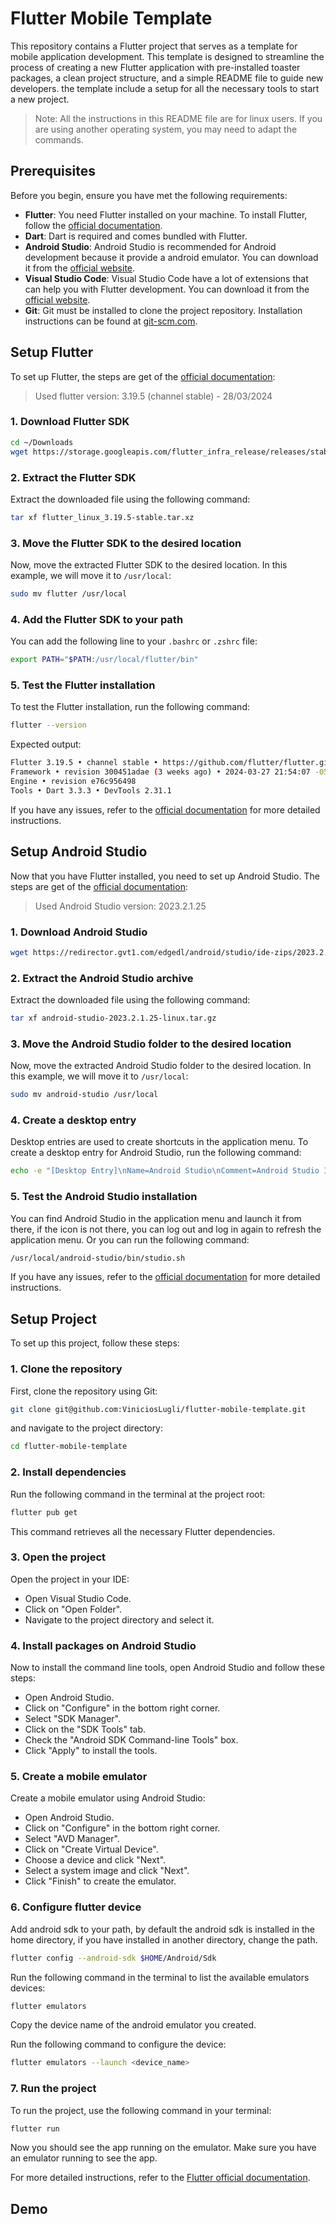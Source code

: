 # Flutter Mobile Template

This repository contains a Flutter project that serves as a template for mobile application development. This template is designed to streamline the process of creating a new Flutter application with pre-installed toaster packages, a clean project structure, and a simple README file to guide new developers. the template include a setup for all the necessary tools to start a new project.

> Note: All the instructions in this README file are for linux users. If you are using another operating system, you may need to adapt the commands.

## Prerequisites

Before you begin, ensure you have met the following requirements:

-   **Flutter**: You need Flutter installed on your machine. To install Flutter, follow the [official documentation](https://flutter.dev/docs/get-started/install).
-   **Dart**: Dart is required and comes bundled with Flutter.
-   **Android Studio**: Android Studio is recommended for Android development because it provide a android emulator. You can download it from the [official website](https://developer.android.com/studio).
-   **Visual Studio Code**: Visual Studio Code have a lot of extensions that can help you with Flutter development. You can download it from the [official website](https://code.visualstudio.com/).
-   **Git**: Git must be installed to clone the project repository. Installation instructions can be found at [git-scm.com](https://git-scm.com/).

## Setup Flutter

To set up Flutter, the steps are get of the [official documentation](https://docs.flutter.dev/get-started/install/linux/android?tab=download):

> Used flutter version: 3.19.5 (channel stable) - 28/03/2024

### 1. Download Flutter SDK

```bash
cd ~/Downloads
wget https://storage.googleapis.com/flutter_infra_release/releases/stable/linux/flutter_linux_3.19.5-stable.tar.xz
```

### 2. Extract the Flutter SDK

Extract the downloaded file using the following command:

```bash
tar xf flutter_linux_3.19.5-stable.tar.xz
```

### 3. Move the Flutter SDK to the desired location

Now, move the extracted Flutter SDK to the desired location. In this example, we will move it to `/usr/local`:

```bash
sudo mv flutter /usr/local
```

### 4. Add the Flutter SDK to your path

You can add the following line to your `.bashrc` or `.zshrc` file:

```bash
export PATH="$PATH:/usr/local/flutter/bin"
```

### 5. Test the Flutter installation

To test the Flutter installation, run the following command:

```bash
flutter --version
```

Expected output:

```bash
Flutter 3.19.5 • channel stable • https://github.com/flutter/flutter.git
Framework • revision 300451adae (3 weeks ago) • 2024-03-27 21:54:07 -0500
Engine • revision e76c956498
Tools • Dart 3.3.3 • DevTools 2.31.1
```

If you have any issues, refer to the [official documentation](https://docs.flutter.dev/get-started/install/linux/android?tab=download) for more detailed instructions.

## Setup Android Studio

Now that you have Flutter installed, you need to set up Android Studio. The steps are get of the [official documentation](https://developer.android.com/studio/install#linux):

> Used Android Studio version: 2023.2.1.25

### 1. Download Android Studio

```bash
wget https://redirector.gvt1.com/edgedl/android/studio/ide-zips/2023.2.1.25/android-studio-2023.2.1.25-linux.tar.gz
```

### 2. Extract the Android Studio archive

Extract the downloaded file using the following command:

```bash
tar xf android-studio-2023.2.1.25-linux.tar.gz
```

### 3. Move the Android Studio folder to the desired location

Now, move the extracted Android Studio folder to the desired location. In this example, we will move it to `/usr/local`:

```bash
sudo mv android-studio /usr/local
```

### 4. Create a desktop entry

Desktop entries are used to create shortcuts in the application menu. To create a desktop entry for Android Studio, run the following command:

```bash
echo -e "[Desktop Entry]\nName=Android Studio\nComment=Android Studio IDE\nExec=/usr/local/android-studio/bin/studio.sh\nIcon=/usr/local/android-studio/bin/studio.png\nTerminal=false\nType=Application\nCategories=Development;IDE;Java;" | sudo tee /usr/share/applications/android-studio.desktop
```

### 5. Test the Android Studio installation

You can find Android Studio in the application menu and launch it from there, if the icon is not there, you can log out and log in again to refresh the application menu. Or you can run the following command:

```bash
/usr/local/android-studio/bin/studio.sh
```

If you have any issues, refer to the [official documentation](https://developer.android.com/studio/install#linux) for more detailed instructions.

## Setup Project

To set up this project, follow these steps:

### 1. Clone the repository

First, clone the repository using Git:

```bash
git clone git@github.com:ViniciosLugli/flutter-mobile-template.git
```

and navigate to the project directory:

```bash
cd flutter-mobile-template
```

### 2. Install dependencies

Run the following command in the terminal at the project root:

```bash
flutter pub get
```

This command retrieves all the necessary Flutter dependencies.

### 3. Open the project

Open the project in your IDE:

-   Open Visual Studio Code.
-   Click on "Open Folder".
-   Navigate to the project directory and select it.

### 4. Install packages on Android Studio

Now to install the command line tools, open Android Studio and follow these steps:

-   Open Android Studio.
-   Click on "Configure" in the bottom right corner.
-   Select "SDK Manager".
-   Click on the "SDK Tools" tab.
-   Check the "Android SDK Command-line Tools" box.
-   Click "Apply" to install the tools.

### 5. Create a mobile emulator

Create a mobile emulator using Android Studio:

-   Open Android Studio.
-   Click on "Configure" in the bottom right corner.
-   Select "AVD Manager".
-   Click on "Create Virtual Device".
-   Choose a device and click "Next".
-   Select a system image and click "Next".
-   Click "Finish" to create the emulator.

### 6. Configure flutter device

Add android sdk to your path, by default the android sdk is installed in the home directory, if you have installed in another directory, change the path.

```bash
flutter config --android-sdk $HOME/Android/Sdk
```

Run the following command in the terminal to list the available emulators devices:

```bash
flutter emulators
```

Copy the device name of the android emulator you created.

Run the following command to configure the device:

```bash
flutter emulators --launch <device_name>
```

### 7. Run the project

To run the project, use the following command in your terminal:

```bash
flutter run
```

Now you should see the app running on the emulator. Make sure you have an emulator running to see the app.

For more detailed instructions, refer to the [Flutter official documentation](https://flutter.dev/docs).

## Demo
